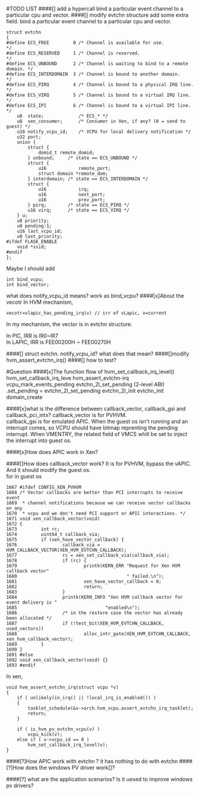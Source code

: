 #TODO LIST
####[] add a hypercall
bind a particular event channel to a particular cpu and vector.
####[] modify evtchn structure
add some extra field. bind a particular event channel to a particular cpu and vector.
<!--lang:c-->
	struct evtchn
	{
	#define ECS_FREE         0 /* Channel is available for use.                  */
	#define ECS_RESERVED     1 /* Channel is reserved.                           */
	#define ECS_UNBOUND      2 /* Channel is waiting to bind to a remote domain. */
	#define ECS_INTERDOMAIN  3 /* Channel is bound to another domain.            */
	#define ECS_PIRQ         4 /* Channel is bound to a physical IRQ line.       */
	#define ECS_VIRQ         5 /* Channel is bound to a virtual IRQ line.        */
	#define ECS_IPI          6 /* Channel is bound to a virtual IPI line.        */
	    u8  state;             /* ECS_* */
	    u8  xen_consumer;      /* Consumer in Xen, if any? (0 = send to guest) */
	    u16 notify_vcpu_id;    /* VCPU for local delivery notification */
	    u32 port;
	    union {
	        struct {
	            domid_t remote_domid;
	        } unbound;     /* state == ECS_UNBOUND */
	        struct {
	            u16            remote_port;
	            struct domain *remote_dom;
	        } interdomain; /* state == ECS_INTERDOMAIN */
	        struct {
	            u16            irq;
	            u16            next_port;
	            u16            prev_port;
	        } pirq;        /* state == ECS_PIRQ */
	        u16 virq;      /* state == ECS_VIRQ */
	    } u;
	    u8 priority;
	    u8 pending:1;
	    u16 last_vcpu_id;
	    u8 last_priority;
	#ifdef FLASK_ENABLE
	    void *ssid;
	#endif
	};

Maybe I should add 
  
    int bind_vcpu;  
	int bind_vector;

what does notify\_vcpu\_id means? work as bind_vcpu?
####[x]About the vecotr
In HVM mechanism,  
	
	vecotr=vlapic_has_pending_irq(v) // irr of vLapic, v=current
In my mechanism, the vector is in evtchn structure.

In PIC, IRR is IR0~IR7  
In LAPIC, IRR is FEE00200H ~ FEE00270H

####[] struct evtchn. notify\_vcpu\_id?
what does that mean?
####[]modify hvm\_assert\_evtchn\_irq()
####[] how to test?




#Question
####[x]The function flow of hvm\_set\_callback\_irq\_level()
    hvm_set_callback_irq_leve
	hvm_assert_evtchn-irq
	vcpu_mark_events_pending
	evtchn_2l_set_pending (2-level ABI)
	.set_pending = evtchn_2l_set_pending
	evtchn_2l_init
	evtchn_init
	domain_create

####[x]what is the difference between callback\_vector, callback\_gsi and callback\_pci\_intx?
callback\_vector is for PVHVM.    
callback\_gsi is for emulated APIC. When the guest os isn't running and an interrupt comes, so VCPU should have bitmap reprenting the pending interrupt. When VMENTRY, the related field of VMCS whill be set to inject the interrupt into guest os.


####[x]How does APIC work in Xen?


####[]How does callback\_vector work? 
It is for PVHVM, bypass the vAPIC. And it should modify the guest os.  
for in guest os  
<!--lang:c-->
	1667 #ifdef CONFIG_XEN_PVHVM
	1668 /* Vector callbacks are better than PCI interrupts to receive event
	1669  * channel notifications because we can receive vector callbacks on any
	1670  * vcpu and we don't need PCI support or APIC interactions. */
	1671 void xen_callback_vector(void)
	1672 {
	1673         int rc;
	1674         uint64_t callback_via;
	1675         if (xen_have_vector_callback) {
	1676                 callback_via = HVM_CALLBACK_VECTOR(XEN_HVM_EVTCHN_CALLBACK);
	1677                 rc = xen_set_callback_via(callback_via);
	1678                 if (rc) {
	1679                         printk(KERN_ERR "Request for Xen HVM callback vector"
	1680                                         " failed.\n");
	1681                         xen_have_vector_callback = 0;
	1682                         return;
	1683                 }
	1684                 printk(KERN_INFO "Xen HVM callback vector for event delivery is "
	1685                                 "enabled\n");
	1686                 /* in the restore case the vector has already been allocated */
	1687                 if (!test_bit(XEN_HVM_EVTCHN_CALLBACK, used_vectors))
	1688                         alloc_intr_gate(XEN_HVM_EVTCHN_CALLBACK, xen_hvm_callback_vector);
	1689         }
	1690 }
	1691 #else
	1692 void xen_callback_vector(void) {}
	1693 #endif

In xen,

	void hvm_assert_evtchn_irq(struct vcpu *v)
	{
	    if ( unlikely(in_irq() || !local_irq_is_enabled()) )
	    {
	        tasklet_schedule(&v->arch.hvm_vcpu.assert_evtchn_irq_tasklet);
	        return;
	    }
	
	    if ( is_hvm_pv_evtchn_vcpu(v) )
	        vcpu_kick(v);
	    else if ( v->vcpu_id == 0 )
	        hvm_set_callback_irq_level(v);
	}

####[?]How APIC work with evtchn ?
it  has nothing to do with evtchn
####[?]How does the windows PV driver work[]?


####[?] what are the application scenarios?
Is it uesed to improve windows pv drivers?







































